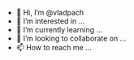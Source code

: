 - 👋 Hi, I’m @vladpach
- 👀 I’m interested in ...
- 🌱 I’m currently learning ...
- 💞️ I’m looking to collaborate on ...
- 📫 How to reach me ...

<!---
vladpach/vladpach is a ✨ special ✨ repository because its `README.md` (this file) appears on your GitHub profile.
You can click the Preview link to take a look at your changes.
--->
